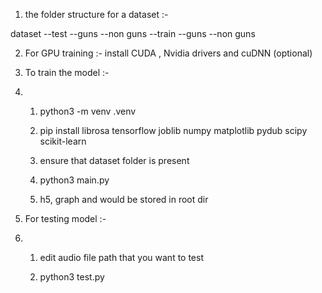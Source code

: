 1) the folder structure for a dataset :-

dataset 
   --test
      --guns
      --non guns
   --train
      --guns
      --non guns

2) For GPU training :- install CUDA , Nvidia drivers and cuDNN (optional)

3) To train the model :-

4) 1) python3 -m venv .venv
  
   2) pip install librosa tensorflow joblib numpy matplotlib pydub scipy scikit-learn
  
   3) ensure that dataset folder is present
  
   4) python3 main.py
  
   5) h5, graph and  would be stored in root dir
  
5) For testing model :-

6) 1) edit audio file path that you want to test
  
   2) python3 test.py
